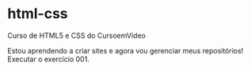 # html-css
 Curso de HTML5 e CSS do CursoemVideo

Estou aprendendo a criar sites e agora vou gerenciar meus repositórios!
<a herf="https://arleypedro.github.io/html-css/exercicios/ex001/index.html">Executar o exercício 001.</a>
